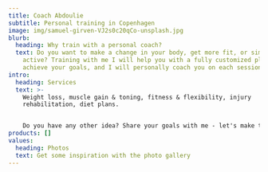 ```yaml
---
title: Coach Abdoulie
subtitle: Personal training in Copenhagen
image: img/samuel-girven-VJ2s0c20qCo-unsplash.jpg
blurb:
  heading: Why train with a personal coach?
  text: Do you want to make a change in your body, get more fit, or simply be more
    active? Training with me I will help you with a fully customized plans to
    achieve your goals, and I will personally coach you on each session.
intro:
  heading: Services
  text: >-
    Weight loss, muscle gain & toning, fitness & flexibility, injury
    rehabilitation, diet plans.


    Do you have any other idea? Share your goals with me - let's make them real together.
products: []
values:
  heading: Photos
  text: Get some inspiration with the photo gallery
---
```

